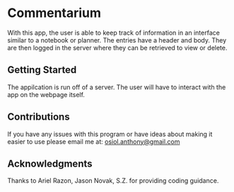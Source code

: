 # Commentarium

With this app, the user is able to keep track of information in an interface similar to a notebook or planner. The entries have a header and body. They are then logged in the server where they can be retrieved to view or delete.

## Getting Started

The appilcation is run off of a server. The user will have to interact with the app on the webpage itself.

## Contributions

If you have any issues with this program or have ideas about making it easier to use please email me at: osiol.anthony@gmail.com

## Acknowledgments

Thanks to Ariel Razon, Jason Novak, S.Z. for providing coding guidance.
